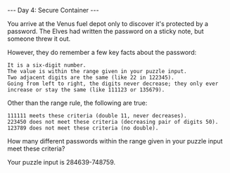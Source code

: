 --- Day 4: Secure Container ---  
  
You arrive at the Venus fuel depot only to discover it's protected by a password. The Elves had written the password on a sticky note, but someone threw it out.  
  
However, they do remember a few key facts about the password:  
  
    It is a six-digit number.  
    The value is within the range given in your puzzle input.  
    Two adjacent digits are the same (like 22 in 122345).  
    Going from left to right, the digits never decrease; they only ever increase or stay the same (like 111123 or 135679).  
  
Other than the range rule, the following are true:  
  
    111111 meets these criteria (double 11, never decreases).  
    223450 does not meet these criteria (decreasing pair of digits 50).  
    123789 does not meet these criteria (no double).  
  
How many different passwords within the range given in your puzzle input meet these criteria?  
  
Your puzzle input is 284639-748759.  